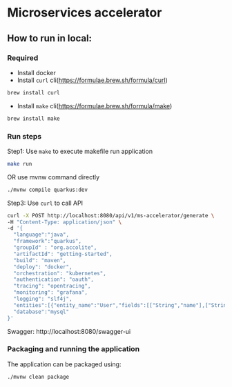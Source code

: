 # Microservices accelerator

## How to run in local:
### Required
- Install docker
- Install `curl` cli(https://formulae.brew.sh/formula/curl)
```bash
brew install curl
```
- Install `make` cli(https://formulae.brew.sh/formula/make)
```bash
brew install make
```

### Run steps

[comment]: <> (Step1: Use `make` to execute makefile run mysql in docker)

[comment]: <> (```bash)

[comment]: <> (make docker-up)

[comment]: <> (```)

[comment]: <> (OR  use docker-compose command directly)

[comment]: <> (```bash)

[comment]: <> (docker-compose -f docker-compose.yaml up --build)

[comment]: <> (```)

Step1: Use `make` to execute makefile run application
```bash
make run
```
OR  use mvnw command directly
```bash
./mvnw compile quarkus:dev
```

Step3: Use `curl` to call API
```bash
curl -X POST http://localhost:8080/api/v1/ms-accelerator/generate \
-H "Content-Type: application/json" \
-d '{
  "language":"java",
  "framework":"quarkus",
  "groupId" : "org.accolite",
  "artifactId": "getting-started",
  "build": "maven",
  "deploy": "docker",
  "orchestration": "kubernetes",
  "authentication": "oauth",
  "tracing": "opentracing",
  "monitoring": "grafana",
  "logging": "slf4j",
  "entities":[{"entity_name":"User","fields":[["String","name"],["String","address"],["long","phoneNumber"]]},{"entity_name":"Url","fields":[["String","long_url"],["String","short_url"]]}],
  "database":"mysql"
}'
```
Swagger: http://localhost:8080/swagger-ui

### Packaging and running the application

The application can be packaged using:
```shell script
./mvnw clean package
```